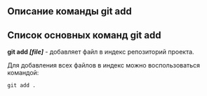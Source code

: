 ## Описание команды git add

Список основных команд git add
---
**git add *[file]*** - добавляет файл в индекс  репозиторий проекта.

Для добавления всех файлов в индекс можно воспользоваться командой:

```bash=
git add .
```
